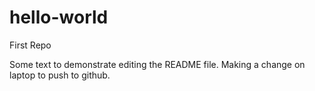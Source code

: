hello-world
===========

First Repo

Some text to demonstrate editing the README file.
Making a change on laptop to push to github.

